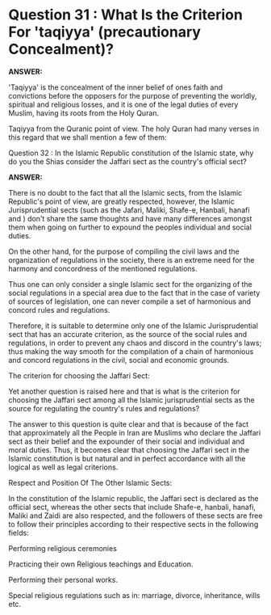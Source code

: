 Question 31 : What Is the Criterion For 'taqiyya' (precautionary Concealment)?
==============================================================================

**ANSWER:**

'Taqiyya' is the concealment of the inner belief of ones faith and
convictions before the opposers for the purpose of preventing the
worldly, spiritual and religious losses, and it is one of the legal
duties of every Muslim, having its roots from the Holy Quran.

Taqiyya from the Quranic point of view. The holy Quran had many verses
in this regard that we shall mention a few of them:


Question 32 : In the Islamic Republic constitution of the Islamic
state, why do you the Shias consider the Jaffari sect as the country's
official sect?


**ANSWER:**

There is no doubt to the fact that all the Islamic sects, from the
Islamic Republic's point of view, are greatly respected, however, the
Islamic Jurisprudential sects (such as the Jafari, Maliki, Shafe-e,
Hanbali, hanafi and ) don't share the same thoughts and have many
differences amongst them when going on further to expound the peoples
individual and social duties.

On the other hand, for the purpose of compiling the civil laws and the
organization of regulations in the society, there is an extreme need for
the harmony and concordness of the mentioned regulations.

Thus one can only consider a single Islamic sect for the organizing of
the social regulations in a special area due to the fact that in the
case of variety of sources of legislation, one can never compile a set
of harmonious and concord rules and regulations.

Therefore, it is suitable to determine only one of the Islamic
Jurisprudential sect that has an accurate criterion, as the source of
the social rules and regulations, in order to prevent any chaos and
discord in the country's laws; thus making the way smooth for the
compilation of a chain of harmonious and concord regulations in the
civil, social and economic grounds.

The criterion for choosing the Jaffari Sect:

Yet another question is raised here and that is what is the criterion
for choosing the Jaffari sect among all the Islamic jurisprudential
sects as the source for regulating the country's rules and
regulations?

The answer to this question is quite clear and that is because of the
fact that approximately all the People in Iran are Muslims who declare
the Jaffari sect as their belief and the expounder of their social and
individual and moral duties. Thus, it becomes clear that choosing the
Jaffari sect in the Islamic constitution is but natural and in perfect
accordance with all the logical as well as legal criterions.

Respect and Position Of The Other Islamic Sects:

In the constitution of the Islamic republic, the Jaffari sect is
declared as the official sect, whereas the other sects that include
Shafe-e, hanbali, hanafi, Maliki and Zaidi are also respected, and the
followers of these sects are free to follow their principles according
to their respective sects in the following fields:

Performing religious ceremonies

Practicing their own Religious teachings and Education.

Performing their personal works.

Special religious regulations such as in: marriage, divorce,
inheritance, wills etc.



